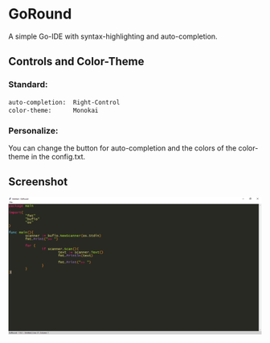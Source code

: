 # GoRound
A simple Go-IDE with syntax-highlighting and auto-completion.

## Controls and Color-Theme
### Standard:
```
auto-completion:  Right-Control
color-theme:      Monokai
```
### Personalize:
You can change the button for auto-completion and the colors of the color-theme in the config.txt.

## Screenshot
![alt text](https://github.com/Flederossi/GoRound/blob/main/Screen.png)
